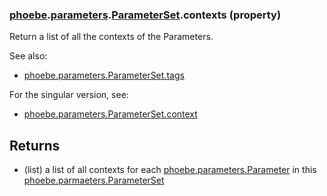 ### [phoebe](phoebe.md).[parameters](phoebe.parameters.md).[ParameterSet](phoebe.parameters.ParameterSet.md).contexts (property)




Return a list of all the contexts of the Parameters.

See also:
* [phoebe.parameters.ParameterSet.tags](phoebe.parameters.ParameterSet.tags.md)

For the singular version, see:
* [phoebe.parameters.ParameterSet.context](phoebe.parameters.ParameterSet.context.md)

Returns
--------
* (list) a list of all contexts for each [phoebe.parameters.Parameter](phoebe.parameters.Parameter.md)
    in this [phoebe.parmaeters.ParameterSet](phoebe.parmaeters.ParameterSet.md)

